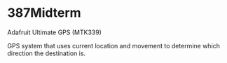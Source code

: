 # 387Midterm
Adafruit Ultimate GPS (MTK339)

GPS system that uses current location and movement to determine which direction the destination is.